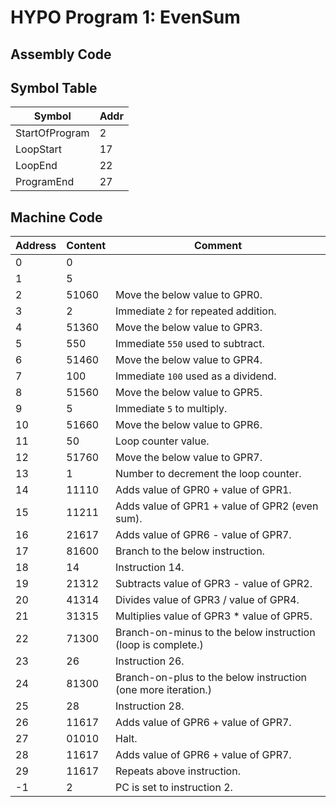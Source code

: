 # HYPO Program 1: EvenSum

## Assembly Code

## Symbol Table

| Symbol               | Addr |
|----------------------|------|
| StartOfProgram       | 2    |
| LoopStart            | 17   |
| LoopEnd              | 22   |
| ProgramEnd           | 27   |


## Machine Code

| Address | Content   | Comment                                        |
|---------|-----------|------------------------------------------------|
| 0       | 0         |
| 1       | 5         |
| 2       | 51060     | Move the below value to GPR0.
| 3       | 2         | Immediate `2` for repeated addition.
| 4       | 51360     | Move the below value to GPR3.
| 5       | 550       | Immediate `550` used to subtract.
| 6       | 51460     | Move the below value to GPR4.
| 7       | 100       | Immediate `100` used as a dividend.
| 8       | 51560     | Move the below value to GPR5.
| 9       | 5         | Immediate `5` to multiply.
| 10      |  51660    | Move the below value to GPR6.
| 11      |  50       | Loop counter value.
| 12      |  51760    | Move the below value to GPR7.
| 13      |  1        | Number to decrement the loop counter.
| 14      |  11110    | Adds value of GPR0 + value of GPR1.
| 15      |  11211    | Adds value of GPR1 + value of GPR2 (even sum).
| 16      |  21617    | Adds value of GPR6 - value of GPR7.
| 17      |  81600    | Branch to the below instruction.
| 18      |  14       | Instruction 14.
| 19      |  21312    | Subtracts value of GPR3 - value of GPR2.
| 20      |  41314    | Divides value of GPR3 / value of GPR4.
| 21      |  31315    | Multiplies value of GPR3 * value of GPR5.
| 22      |  71300    | Branch-on-minus to the below instruction (loop is complete.)
| 23      |  26       | Instruction 26.
| 24      |  81300    | Branch-on-plus to the below instruction (one more iteration.)
| 25      |  28       | Instruction 28.
| 26      |  11617    | Adds value of GPR6 + value of GPR7.
| 27      |  01010    | Halt.
| 28      |  11617    | Adds value of GPR6 + value of GPR7.
| 29      |  11617    | Repeats above instruction.
| -1      |  2        | PC is set to instruction 2.